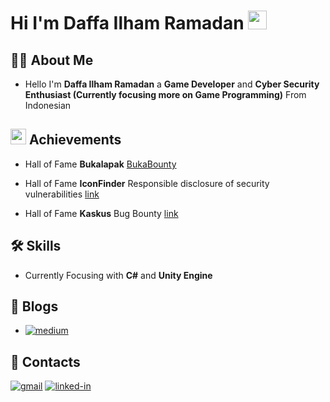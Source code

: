 # Hi I'm Daffa Ilham Ramadan <img src="https://media.giphy.com/media/hvRJCLFzcasrR4ia7z/giphy.gif" width="30px">

## 👨‍💻 About Me
- Hello I'm **Daffa Ilham Ramadan** a **Game Developer** and **Cyber Security Enthusiast (Currently focusing more on Game Programming)** From Indonesian


## <img src="https://media3.giphy.com/media/kPcMCLzgFuuk3J7nqK/giphy.gif?cid=790b7611a054d7debbc0fb2af50a12f15004d76f515a683e&rid=giphy.gif&ct=s" width="25px"> Achievements
- Hall of Fame **Bukalapak** [BukaBounty](https://bukalapak.github.io/bukabounty/)

- Hall of Fame **IconFinder** Responsible disclosure of security vulnerabilities [link](https://support.iconfinder.com/en/articles/18178-responsible-disclosure-of-security-vulnerabilities)

- Hall of Fame **Kaskus** Bug Bounty [link](https://bantuan.kaskus.co.id/hc/id/articles/360026355992-Hall-of-Fame)

## 🛠️ Skills
- Currently Focusing with **C#** and **Unity Engine**

## 📖 Blogs
- [![medium](https://img.shields.io/badge/medium-000000?style=for-the-badge&logo=medium&logoColor=white)](https://medium.com/@daffailhamr)

## 📱 Contacts
[![gmail](https://img.shields.io/badge/Gmail-D14836?style=for-the-badge&logo=Gmail&logoColor=white)](mailto:daffailhamramadan127@gmail.com) 
[![linked-in](https://img.shields.io/badge/Linked_In-0077B5?style=for-the-badge&logo=LinkedIn&logoColor=white)](https://www.linkedin.com/in/daffa-ilham-ramadan-3743981b0/)

